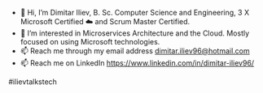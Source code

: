 - 👋 Hi, I’m Dimitar Iliev, B. Sc. Computer Science and Engineering, 3 X Microsoft Certified ☁️ and Scrum Master Certified.
- 👀 I’m interested in Microservices Architecture and the Cloud. Mostly focused on using Microsoft technologies.
- 📫 Reach me through my email address dimitar.iliev96@hotmail.com
- 📫 Reach me on LinkedIn https://www.linkedin.com/in/dimitar-iliev96/

#ilievtalkstech
<!---
DimitarIliev/DimitarIliev is a ✨ special ✨ repository because its `README.md` (this file) appears on your GitHub profile.
You can click the Preview link to take a look at your changes.
--->
